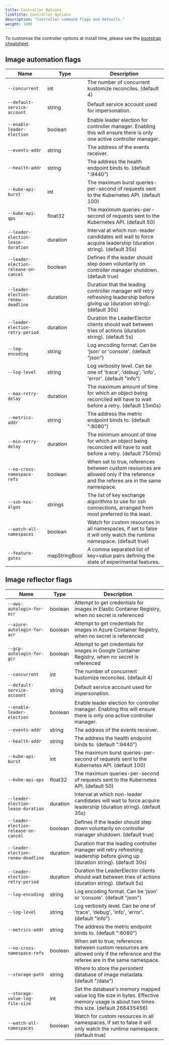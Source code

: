 ```yaml
---
title: Controller Options
linkTitle: Controller Options
description: "Controller command flags and defaults."
weight: 1000
---
```


To customise the controller options at install time,
please see the [bootstrap cheatsheet](../../cheatsheets/bootstrap.md).

## Image automation flags

| Name                                  | Type          | Description                                                                                                                        |
|---------------------------------------|---------------|------------------------------------------------------------------------------------------------------------------------------------|
| `--concurrent`                        | int           | The number of concurrent kustomize reconciles. (default 4)                                                                         |
| `--default-service-account`           | string        | Default service account used for impersonation.                                                                                    |
| `--enable-leader-election`            | boolean       | Enable leader election for controller manager. Enabling this will ensure there is only one active controller manager.              |
| `--events-addr`                       | string        | The address of the events receiver.                                                                                                |
| `--health-addr`                       | string        | The address the health endpoint binds to. (default ":9440")                                                                        |
| `--kube-api-burst`                    | int           | The maximum burst queries-per-second of requests sent to the Kubernetes API. (default 100)                                         |
| `--kube-api-qps`                      | float32       | The maximum queries-per-second of requests sent to the Kubernetes API. (default 50)                                                |
| `--leader-election-lease-duration`    | duration      | Interval at which non-leader candidates will wait to force acquire leadership (duration string). (default 35s)                     |
| `--leader-election-release-on-cancel` | boolean       | Defines if the leader should step down voluntarily on controller manager shutdown. (default true)                                  |
| `--leader-election-renew-deadline`    | duration      | Duration that the leading controller manager will retry refreshing leadership before giving up (duration string). (default 30s)    |
| `--leader-election-retry-period`      | duration      | Duration the LeaderElector clients should wait between tries of actions (duration string). (default 5s)                            |
| `--log-encoding`                      | string        | Log encoding format. Can be 'json' or 'console'. (default "json")                                                                  |
| `--log-level`                         | string        | Log verbosity level. Can be one of 'trace', 'debug', 'info', 'error'. (default "info")                                             |
| `--max-retry-delay`                   | duration      | The maximum amount of time for which an object being reconciled will have to wait before a retry. (default 15m0s)                  |
| `--metrics-addr`                      | string        | The address the metric endpoint binds to. (default ":8080")                                                                        |
| `--min-retry-delay`                   | duration      | The minimum amount of time for which an object being reconciled will have to wait before a retry. (default 750ms)                  |
| `--no-cross-namespace-refs`           | boolean       | When set to true, references between custom resources are allowed only if the reference and the referee are in the same namespace. |
| `--ssh-kex-algos`                     | strings       | The list of key exchange algorithms to use for ssh connections, arranged from most preferred to the least.                         |
| `--watch-all-namespaces`              | boolean       | Watch for custom resources in all namespaces, if set to false it will only watch the runtime namespace. (default true)             |
| `--feature-gates`                     | mapStringBool | A comma separated list of key=value pairs defining the state of experimental features.                                             |

## Image reflector flags

| Name                                  | Type     | Description                                                                                                                             |
|---------------------------------------|----------|-----------------------------------------------------------------------------------------------------------------------------------------|
| `--aws-autologin-for-ecr`             | boolean  | Attempt to get credentials for images in Elastic Container Registry, when no secret is referenced                                       |
| `--azure-autologin-for-acr`           | boolean  | Attempt to get credentials for images in Azure Container Registry, when no secret is referenced                                         |
| `--gcp-autologin-for-gcr`             | boolean  | Attempt to get credentials for images in Google Container Registry, when no secret is referenced                                        |
| `--concurrent`                        | int      | The number of concurrent kustomize reconciles. (default 4)                                                                              |
| `--default-service-account`           | string   | Default service account used for impersonation.                                                                                         |
| `--enable-leader-election`            | boolean  | Enable leader election for controller manager. Enabling this will ensure there is only one active controller manager.                   |
| `--events-addr`                       | string   | The address of the events receiver.                                                                                                     |
| `--health-addr`                       | string   | The address the health endpoint binds to. (default ":9440")                                                                             |
| `--kube-api-burst`                    | int      | The maximum burst queries-per-second of requests sent to the Kubernetes API. (default 100)                                              |
| `--kube-api-qps`                      | float32  | The maximum queries-per-second of requests sent to the Kubernetes API. (default 50)                                                     |
| `--leader-election-lease-duration`    | duration | Interval at which non-leader candidates will wait to force acquire leadership (duration string). (default 35s)                          |
| `--leader-election-release-on-cancel` | boolean  | Defines if the leader should step down voluntarily on controller manager shutdown. (default true)                                       |
| `--leader-election-renew-deadline`    | duration | Duration that the leading controller manager will retry refreshing leadership before giving up (duration string). (default 30s)         |
| `--leader-election-retry-period`      | duration | Duration the LeaderElector clients should wait between tries of actions (duration string). (default 5s)                                 |
| `--log-encoding`                      | string   | Log encoding format. Can be 'json' or 'console'. (default "json")                                                                       |
| `--log-level`                         | string   | Log verbosity level. Can be one of 'trace', 'debug', 'info', 'error'. (default "info")                                                  |
| `--metrics-addr`                      | string   | The address the metric endpoint binds to. (default ":8080")                                                                             |
| `--no-cross-namespace-refs`           | boolean  | When set to true, references between custom resources are allowed only if the reference and the referee are in the same namespace.      |
| `--storage-path`                      | string   | Where to store the persistent database of image metadata. (default "/data")                                                             |
| `--storage-value-log-file-size`       | int      | Set the database's memory mapped value log file size in bytes. Effective memory usage is about two times this size. (default 268435456) |
| `--watch-all-namespaces`              | boolean  | Watch for custom resources in all namespaces, if set to false it will only watch the runtime namespace. (default true)                  |
